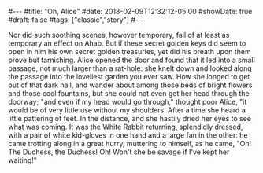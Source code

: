 #---
#title: "Oh, Alice"
#date: 2018-02-09T12:32:12-05:00
#showDate: true
#draft: false
#tags: ["classic","story"]
#---

Nor did such soothing scenes, however temporary, fail of at least as temporary an effect on Ahab. But if these secret golden keys did seem to open in him his own secret golden treasuries, yet did his breath upon them prove but tarnishing. Alice opened the door and found that it led into a small passage, not much larger than a rat-hole: she knelt down and looked along the passage into the loveliest garden you ever saw. How she longed to get out of that dark hall, and wander about among those beds of bright flowers and those cool fountains, but she could not even get her head through the doorway; "and even if my head would go through," thought poor Alice, "it would be of very little use without my shoulders. After a time she heard a little pattering of feet. In the distance, and she hastily dried her eyes to see what was coming. It was the White Rabbit returning, splendidly dressed, with a pair of white kid-gloves in one hand and a large fan in the other: he came trotting along in a great hurry, muttering to himself, as he came, "Oh! The Duchess, the Duchess! Oh! Won't she be savage if I've kept her waiting!"